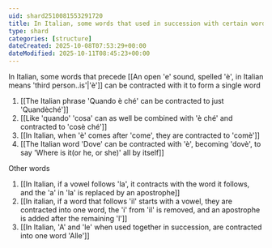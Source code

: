 ```yaml
---
uid: shard2510081553291720
title: In Italian, some words that used in succession with certain words can be contracted together to form a single word
type: shard
categories: [structure]
dateCreated: 2025-10-08T07:53:29+00:00
dateModified: 2025-10-11T08:45:23+00:00
---
```

In Italian, some words that precede [[An open 'e' sound, spelled 'è', in Italian means 'third person..is'|'è']] can be contracted with it to form a single word 
1. [[The Italian phrase 'Quando è ché' can be contracted to just 'Quandèché']]
2. [[Like 'quando' 'cosa' can as well be combined with 'è ché' and contracted to 'cosè ché']]
3. [[In Italian, when 'è' comes after 'come', they are contracted to 'comè']]
4. [[The Italian word 'Dove' can be contracted with 'è', becoming 'dovè', to say 'Where is it(or he, or she)' all by itself]]

Other words
1. [[In Italian, if a vowel follows 'la', it contracts with the word it follows, and the 'a' in 'la' is replaced by an apostrophe]]
2. [[In italian, if a word that follows 'il' starts with a vowel, they are contracted into one word, the 'i' from 'il' is removed, and an apostrophe is added after the remaining 'l']]
3. [[In Italian, 'A' and 'le' when used together in succession, are contracted into one word 'Alle']]
